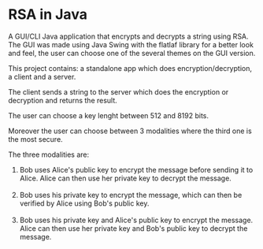 # RSA in Java

A GUI/CLI Java application that encrypts and decrypts a string using RSA. The GUI was made using Java Swing with the flatlaf library for a better look and feel, the user can choose one of the several themes on the GUI version.

This project contains: a standalone app which does encryption/decryption, a client and a server.

The client sends a string to the server which does the encryption or decryption and returns the result.

The user can choose a key lenght between 512 and 8192 bits.

Moreover the user can choose between 3 modalities where the third one is the most secure.

The three modalities are:

<ol>
  <li>
    Bob uses Alice's public key to encrypt the message before sending it to Alice. Alice can then use her private key to decrypt the message.
  </li>
  <br />
  <li>
    Bob uses his private key to encrypt the message, which can then be verified by Alice using Bob's public key. 
  </li>
  <br />
  <li>
   Bob uses his private key and Alice's public key to encrypt the message. Alice can then use her private key and Bob's public key to decrypt the message.
  </li>
</ol>
